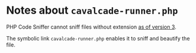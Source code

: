 # Notes about `cavalcade-runner.php`

PHP Code Sniffer cannot sniff files without extension [as of version 3](https://github.com/squizlabs/PHP_CodeSniffer/issues/2916).

The symbolic link `cavalcade-runner.php` enables it to sniff and beautify the file.
